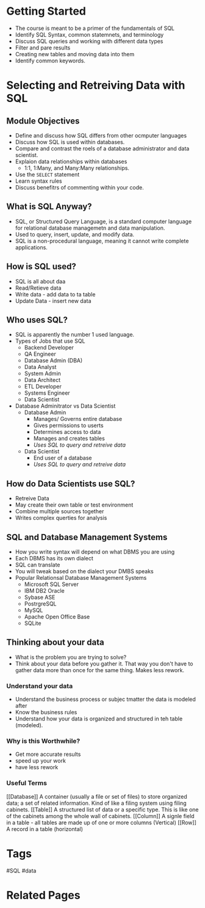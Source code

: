 # Getting Started
- The course is meant to be a primer of the fundamentals of SQL
- Identify SQL Syntax, common statemnets, and terminology
- Discuss SQL queries and working with different data types
- Filter and pare results
- Creating new tables and moving data into them
- Identify common keywords.

# Selecting and Retreiving Data with SQL
## Module Objectives
- Define and discuss how SQL differs from other ocmputer languages
- Discuss how SQL is used within databases.
- Compare and contrast the roels of a database administrator and data scientist.
- Explaion data relationships within databases
	- 1:1, 1:Many, and Many:Many relationships.
- Use the `SELECT` statement
- Learn syntax rules
- Discuss benefitrs of commenting within your code.

## What is SQL Anyway?
- SQL, or Structured Query Language, is a standard computer language for relational database managemetn and data manipulation.
- Used to query, insert, update, and modify data.
- SQL is a non-procedural language, meaning it cannot write complete applications.

## How is SQL used?
- SQL is all about daa
- Read/Retieve data
- Write data - add data to ta table
- Update Data - insert new data

## Who uses SQL?
- SQL is apparently the number 1 used language.
- Types of Jobs that use SQL
	- Backend Developer
	- QA Engineer
	- Database Admin (DBA)
	- Data Analyst
	- System Admin
	- Data Architect
	- ETL Developer
	- Systems Engineer
	- Data Scientist
- Database Adminitrator vs Data Scientist
	- Database Admin
		- Manages/ Governs entire database
		- Gives permissions to userts
		- Determines access to data
		- Manages and creates tables
		- *Uses SQL to query and retreive data*
	- Data Scientist
		- End user of a database
		- *Uses SQL to query and retreive data*

## How do Data Scientists use SQL?
- Retreive Data
- May create their own table or test environment
- Combine multiple sources together 
- Writes complex querties for analysis

## SQL and Database Management Systems
- How you write syntax will depend on what DBMS you are using
- Each DBMS has its own dialect
- SQL can translate
- You will tweak based on the dialect your DMBS speaks
- Popular Relationsal Database Management Systems
	- Microsoft SQL Server
	- IBM DB2 Oracle
	- Sybase ASE
	- PostrgreSQL
	- MySQL
	- Apache Open Office Base
	- SQLite

## Thinking about your data
- What is the problem you are trying to solve?
- Think about your data before you gather it. That way you don't have to gather data more than once for the same thing. Makes less rework.

### Understand your data
- Understand the business process or subjec tmatter the data is modeled after
- Know the business rules
- Understand how your data is organized and structured in teh table (modeled).

### Why is this Worthwhile?
- Get more accurate results
- speed up your work
- have less rework

### Useful Terms
[[Database]] A container (usually a file or set of files) to store organized data; a set of related information. Kind of like a filing system using filing cabinets.
[[Table]] A structured list of data or a specific type. This is like one of the cabinets among the whole wall of cabinets.
[[Column]] A signle field in a table - all tables are made up of one or more columns (Vertical)
[[Row]] A record in a table (horizontal)

# Tags
#SQL #data

# Related Pages
